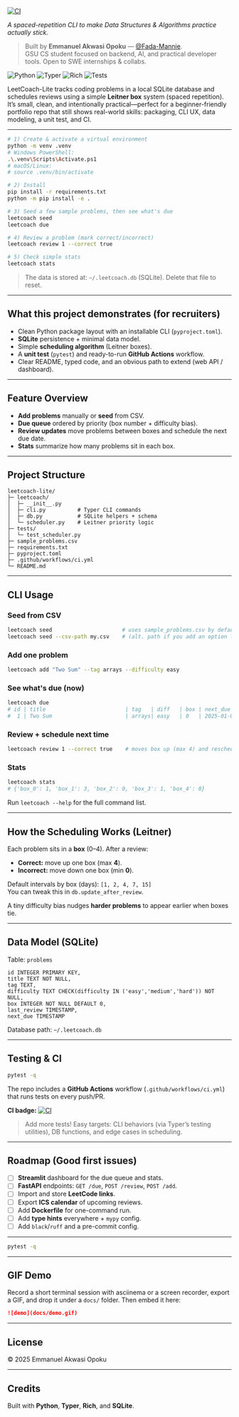 
[![CI](https://github.com/Fada-Mannie/leetcoach-lite/actions/workflows/ci.yml/badge.svg)](https://github.com/Fada-Mannie/leetcoach-lite/actions/workflows/ci.yml)

*A spaced-repetition CLI to make Data Structures & Algorithms practice actually stick.*

> Built by **Emmanuel Akwasi Opoku** — [@Fada-Mannie](https://github.com/Fada-Mannie).  
> GSU CS student focused on backend, AI, and practical developer tools. Open to SWE internships & collabs.

<p align="left">
  <img alt="Python" src="https://img.shields.io/badge/Python-%E2%89%A53.10-blue">
  <img alt="Typer" src="https://img.shields.io/badge/CLI-Typer-informational">
  <img alt="Rich" src="https://img.shields.io/badge/Terminal-Rich-brightgreen">
  <img alt="Tests" src="https://img.shields.io/badge/Tests-pytest-success">
</p>

LeetCoach-Lite tracks coding problems in a local SQLite database and schedules reviews using a simple **Leitner box** system (spaced repetition).  
It’s small, clean, and intentionally practical—perfect for a beginner-friendly portfolio repo that still shows real-world skills: packaging, CLI UX, data modeling, a unit test, and CI.

---



```bash
# 1) Create & activate a virtual environment
python -m venv .venv
# Windows PowerShell:
.\.venv\Scripts\Activate.ps1
# macOS/Linux:
# source .venv/bin/activate

# 2) Install
pip install -r requirements.txt
python -m pip install -e .

# 3) Seed a few sample problems, then see what's due
leetcoach seed
leetcoach due

# 4) Review a problem (mark correct/incorrect)
leetcoach review 1 --correct true

# 5) Check simple stats
leetcoach stats
```

>  The data is stored at: `~/.leetcoach.db` (SQLite). Delete that file to reset.

---

## What this project demonstrates (for recruiters)
- Clean Python package layout with an installable CLI (`pyproject.toml`).
- **SQLite** persistence + minimal data model.
- Simple **scheduling algorithm** (Leitner boxes).
- A **unit test** (`pytest`) and ready-to-run **GitHub Actions** workflow.
- Clear README, typed code, and an obvious path to extend (web API / dashboard).

---

##  Feature Overview
- **Add problems** manually or **seed** from CSV.
- **Due queue** ordered by priority (box number + difficulty bias).
- **Review updates** move problems between boxes and schedule the next due date.
- **Stats** summarize how many problems sit in each box.

---

## Project Structure
```
leetcoach-lite/
├─ leetcoach/
│  ├─ __init__.py
│  ├─ cli.py          # Typer CLI commands
│  ├─ db.py           # SQLite helpers + schema
│  └─ scheduler.py    # Leitner priority logic
├─ tests/
│  └─ test_scheduler.py
├─ sample_problems.csv
├─ requirements.txt
├─ pyproject.toml
├─ .github/workflows/ci.yml
└─ README.md
```

---

##  CLI Usage

### Seed from CSV
```bash
leetcoach seed                      # uses sample_problems.csv by default
leetcoach seed --csv-path my.csv    # (alt. path if you add an option later)
```

### Add one problem
```bash
leetcoach add "Two Sum" --tag arrays --difficulty easy
```

### See what's due (now)
```bash
leetcoach due
# id | title                         | tag   | diff   | box | next_due
#  1 | Two Sum                       | arrays| easy   | 0   | 2025-01-01 12:00:00
```

### Review + schedule next time
```bash
leetcoach review 1 --correct true    # moves box up (max 4) and reschedules
```

### Stats
```bash
leetcoach stats
# {'box_0': 1, 'box_1': 3, 'box_2': 0, 'box_3': 1, 'box_4': 0}
```

Run `leetcoach --help` for the full command list.

---

##  How the Scheduling Works (Leitner)
Each problem sits in a **box** (0–4). After a review:
- **Correct:** move up one box (max **4**).
- **Incorrect:** move down one box (min **0**).

Default intervals by box (days): `[1, 2, 4, 7, 15]`  
You can tweak this in `db.update_after_review`.

A tiny difficulty bias nudges **harder problems** to appear earlier when boxes tie.

---

## Data Model (SQLite)
Table: `problems`
```
id INTEGER PRIMARY KEY,
title TEXT NOT NULL,
tag TEXT,
difficulty TEXT CHECK(difficulty IN ('easy','medium','hard')) NOT NULL,
box INTEGER NOT NULL DEFAULT 0,
last_review TIMESTAMP,
next_due TIMESTAMP
```
Database path: `~/.leetcoach.db`

---

## Testing & CI
```bash
pytest -q
```
The repo includes a **GitHub Actions** workflow (`.github/workflows/ci.yml`) that runs tests on every push/PR.

**CI badge:** [![CI](https://github.com/Fada-Mannie/leetcoach-lite/actions/workflows/ci.yml/badge.svg)](https://github.com/Fada-Mannie/leetcoach-lite/actions/workflows/ci.yml)

> Add more tests! Easy targets: CLI behaviors (via Typer’s testing utilities), DB functions, and edge cases in scheduling.

---

## Roadmap (Good first issues)
- [ ] **Streamlit** dashboard for the due queue and stats.
- [ ] **FastAPI** endpoints: `GET /due`, `POST /review`, `POST /add`.
- [ ] Import and store **LeetCode links**.
- [ ] Export **ICS calendar** of upcoming reviews.
- [ ] Add **Dockerfile** for one-command run.
- [ ] Add **type hints** everywhere + `mypy` config.
- [ ] Add `black`/`ruff` and a pre-commit config.

---


```bash
pytest -q
```

---

## GIF Demo
Record a short terminal session with asciinema or a screen recorder, export a GIF, and drop it under a `docs/` folder. Then embed it here:

```markdown
![demo](docs/demo.gif)
```

---

## License
© 2025 Emmanuel Akwasi Opoku

---

## Credits
Built with **Python**, **Typer**, **Rich**, and **SQLite**.
